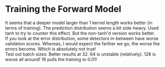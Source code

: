 # Training the Forward Model
It seems that a deeper model larger than 1 kernel length works better (in terms of training). The prediction distribution seems a bit side-heavy. Used tanh to try to counter this effect. But the non-tanh'd version works better.   
If you look at the error distribution, some detectors in-between have worse validation scores. Whereas, I would expect the farther we go, the worse the errors become. Which is absolutely not true!  
Test out batch sizes: Better results at 32. 64 is unstable (relatively). 128 is worse all around! 16 pulls the training to 0.01!
